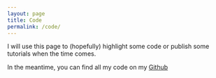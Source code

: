 ```yaml
---
layout: page
title: Code
permalink: /code/
---
```


I will use this page to (hopefully) highlight some code or publish some tutorials when the time comes.

In the meantime, you can find all my code on my [Github](http://www.github.com/stephantul)
